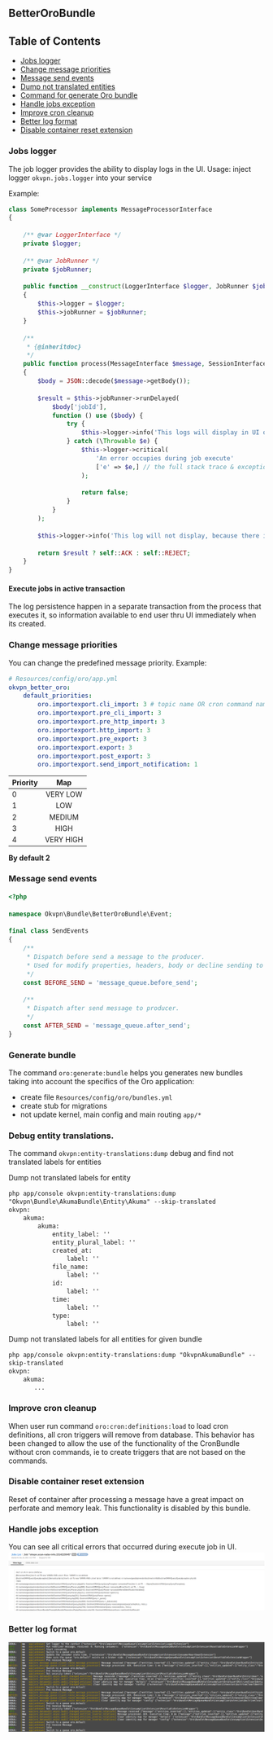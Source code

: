 ##  BetterOroBundle

Table of Contents
-----------------
 - [Jobs logger](#jobs-logger)
 - [Change message priorities](#change-message-priorities)
 - [Message send events](#message-send-events)
 - [Dump not translated entities](#debug-entity-translations)
 - [Command for generate Oro bundle](#generate-bundle)
 - [Handle jobs exception](#handle-jobs-exception)
 - [Improve cron cleanup](#improve-cron-cleanup)
 - [Better log format](#better-log-format)
 - [Disable container reset extension](#disable-container-reset-extension)


### Jobs logger
The job logger provides the ability to display logs in the UI. Usage: inject logger `okvpn.jobs.logger` into your service

Example:

```php
class SomeProcessor implements MessageProcessorInterface
{

    /** @var LoggerInterface */
    private $logger;

    /** @var JobRunner */
    private $jobRunner;

    public function __construct(LoggerInterface $logger, JobRunner $jobRunner)
    {
        $this->logger = $logger;
        $this->jobRunner = $jobRunner;
    }
    
    /**
     * {@inheritdoc}
     */
    public function process(MessageInterface $message, SessionInterface $session)
    {
        $body = JSON::decode($message->getBody());

        $result = $this->jobRunner->runDelayed(
            $body['jobId'],
            function () use ($body) {
                try {
                    $this->logger->info('This logs will display in UI on the given root jobs page.')
                } catch (\Throwable $e) {
                    $this->logger->critical(
                        'An error occupies during job execute'
                        ['e' => $e,] // the full stack trace & exception message will display on the job page.
                    );

                    return false;
                }
            }
        );
        
        $this->logger->info('This log will not display, because there isn\'t active job');
        
        return $result ? self::ACK : self::REJECT;
    }
}

```

#### Execute jobs in active transaction

The log persistence happen in a separate transaction from the process that executes it, so information available to end user 
thru UI immediately when its created.


### Change message priorities

You can change the predefined message priority. Example: 

```yml
# Resources/config/oro/app.yml
okvpn_better_oro:
    default_priorities:
        oro.importexport.cli_import: 3 # topic name OR cron command name OR process definition name(worklfow bundle)
        oro.importexport.pre_cli_import: 3
        oro.importexport.pre_http_import: 3
        oro.importexport.http_import: 3
        oro.importexport.pre_export: 3
        oro.importexport.export: 3
        oro.importexport.post_export: 3
        oro.importexport.send_import_notification: 1
```

| Priority | Map |
|-----|:------:|
| 0 | VERY LOW  |
| 1 | LOW |
| 2 | MEDIUM |
| 3 | HIGH |
| 4 | VERY HIGH |

**By default 2**

### Message send events

```php
<?php

namespace Okvpn\Bundle\BetterOroBundle\Event;

final class SendEvents
{
    /**
     * Dispatch before send a message to the producer.
     * Used for modify properties, headers, body or decline sending to producer
     */
    const BEFORE_SEND = 'message_queue.before_send';

    /**
     * Dispatch after send message to producer.
     */
    const AFTER_SEND = 'message_queue.after_send';
}

```

### Generate bundle

The command `oro:generate:bundle` helps you generates new bundles taking into account the specifics of the Oro application:

- create file `Resources/config/oro/bundles.yml`
- create stub for migrations
- not update kernel, main config and main routing `app/*`

### Debug entity translations.

The command `okvpn:entity-translations:dump` debug and find not translated labels for entities

Dump not translated labels for entity
```
php app/console okvpn:entity-translations:dump "Okvpn\Bundle\AkumaBundle\Entity\Akuma" --skip-translated
okvpn:
    akuma:
        akuma:
            entity_label: ''
            entity_plural_label: ''
            created_at:
                label: ''
            file_name:
                label: ''
            id:
                label: ''
            time:
                label: ''
            type:
                label: ''
```

Dump not translated labels for all entities for given bundle
```
php app/console okvpn:entity-translations:dump "OkvpnAkumaBundle" --skip-translated
okvpn:
    akuma:
       ...
```

### Improve cron cleanup

When user run command `oro:cron:definitions:load` to load cron definitions, all cron triggers will remove from database.
This behavior has been changed to allow the use of the functionality of the CronBundle without cron commands, ie to create triggers 
that are not based on the commands.

### Disable container reset extension

Reset of container after processing a message have a great impact on perforate and memory leak. 
This functionality is disabled by this bundle.

### Handle jobs exception

You can see all critical errors that occurred during execute job in UI.
[![Logs](./Resources/docs/jobs.png)](./Resources/docs/jobs.png)

### Better log format

[![Logs](./Resources/docs/logs.png)](./Resources/docs/logs.png)
